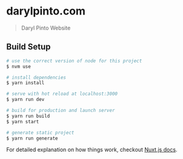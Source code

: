 # darylpinto.com

> Daryl Pinto Website

## Build Setup

```bash
# use the correct version of node for this project
$ nvm use

# install dependencies
$ yarn install

# serve with hot reload at localhost:3000
$ yarn run dev

# build for production and launch server
$ yarn run build
$ yarn start

# generate static project
$ yarn run generate
```

For detailed explanation on how things work, checkout [Nuxt.js docs](https://nuxtjs.org).
